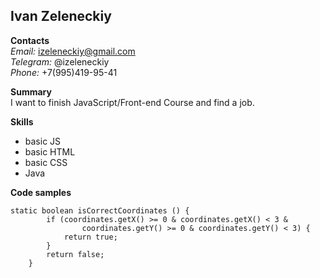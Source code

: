 ## Ivan Zeleneckiy

**Contacts**\
*Email:* izeleneckiy@gmail.com\
*Telegram:* @izeleneckiy\
*Phone:* +7(995)419-95-41

**Summary**\
I want to finish JavaScript/Front-end Course and find a job.

**Skills**
* basic JS
* basic HTML
* basic CSS
* Java

**Code samples**
```
static boolean isCorrectCoordinates () {
        if (coordinates.getX() >= 0 & coordinates.getX() < 3 &
                coordinates.getY() >= 0 & coordinates.getY() < 3) {
            return true;
        }
        return false;
    }
```